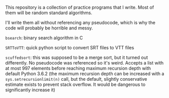 This repository is a collection of practice programs that I write. Most of them will be random standard algorithms.

I'll write them all without referencing any pseudocode, which is why the code will probably be horrible and messy.

`bsearch`: binary search algorithm in C

`SRTToVTT`: quick python script to convert SRT files to VTT files

`scuffedsort`: this was supposed to be a merge sort, but it turned out differently. No pseudocode was referenced so it's weird. Accepts a list with at most 997 elements before reaching maximum recursion depth with default Python 3.6.2 (the maximum recursion depth can be increased with a `sys.setrecursionlimit(n)` call, but the default, slightly conservative estimate exists to prevent stack overflow. It would be dangerous to significantly increase it)

